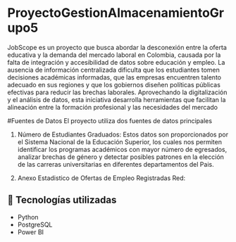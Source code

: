 # ProyectoGestionAlmacenamientoGrupo5
JobScope es un proyecto que busca abordar la desconexión entre la oferta educativa y la demanda del mercado laboral en Colombia, causada por la falta de integración y accesibilidad de datos sobre educación y empleo. La ausencia de información centralizada dificulta que los estudiantes tomen decisiones académicas informadas, que las empresas encuentren talento adecuado en sus regiones y que los gobiernos diseñen políticas públicas efectivas para reducir las brechas laborales. Aprovechando la digitalización y el análisis de datos, esta iniciativa desarrolla herramientas que facilitan la alineación entre la formación profesional y las necesidades del mercado

#Fuentes de Datos 
El proyecto utiliza dos fuentes de datos principales 

1. Número de Estudiantes Graduados:
   Estos datos son proporcionados por el Sistema Nacional de la Educación Superior, los cuales nos permiten identificar los programas académicos con mayor número de egresados, analizar brechas de 
   género y detectar posibles patrones en la elección de las carreras universitarias en diferentes departamentos del Pais.

2. Anexo Estadistico de Ofertas de Empleo Registradas Red:

## 📌 Tecnologías utilizadas  
- Python  
- PostgreSQL  
- Power BI  

